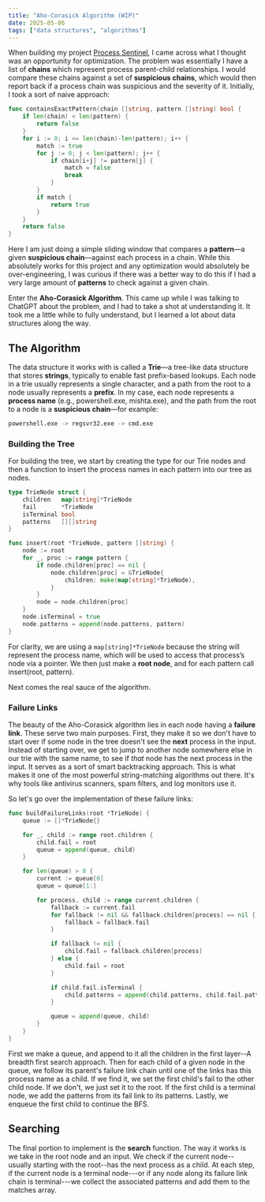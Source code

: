 ```yaml
---
title: "Aho-Corasick Algorithm (WIP)"
date: 2025-05-06
tags: ["data structures", "algorithms"]
---
```


When building my project [Process Sentinel](../../projects/process-sentinel), I came across what I thought was an opportunity for optimization. The problem was essentially I have a list of **chains** which represent process parent-child relationships. I would compare these chains against a set of **suspicious chains**, which would then report back if a process chain was suspicious and the severity of it. Initially, I took a sort of naive approach:

```go
func containsExactPattern(chain []string, pattern []string) bool {
    if len(chain) < len(pattern) {
        return false
    }
    for i := 0; i <= len(chain)-len(pattern); i++ {
        match := true
        for j := 0; j < len(pattern); j++ {
            if chain[i+j] != pattern[j] {
                match = false
                break
            }
        }
        if match {
            return true
        }
    }
    return false
}
```

Here I am just doing a simple sliding window that compares a **pattern**—a given **suspicious chain**—against each process in a chain. While this absolutely works for this project and any optimization would absolutely be over-engineering, I was curious if there was a better way to do this if I had a very large amount of **patterns** to check against a given chain.

Enter the **Aho-Corasick Algorithm**. This came up while I was talking to ChatGPT about the problem, and I had to take a shot at understanding it. It took me a little while to fully understand, but I learned a lot about data structures along the way.

## The Algorithm

The data structure it works with is called a **Trie**—a tree-like data structure that stores **strings**, typically to enable fast prefix-based lookups. Each node in a trie usually represents a single character, and a path from the root to a node usually represents a **prefix**. In my case, each node represents a **process name** (e.g., powershell.exe, mishta.exe), and the path from the root to a node is a **suspicious chain**—for example:

```bash
powershell.exe -> regsvr32.exe -> cmd.exe
```

### Building the Tree

For building the tree, we start by creating the type for our Trie nodes and then a function to insert the process names in each pattern into our tree as nodes.
```go
type TrieNode struct {
    children   map[string]*TrieNode
    fail       *TrieNode
    isTerminal bool
    patterns   [][]string
}

func insert(root *TrieNode, pattern []string) {
    node := root
    for _, proc := range pattern {
        if node.children[proc] == nil {
            node.children[proc] = &TrieNode{
                children: make(map[string]*TrieNode),
            }
        }
        node = node.children[proc]
    }
    node.isTerminal = true
    node.patterns = append(node.patterns, pattern)
}
```
For clarity, we are using a `map[string]*TrieNode` because the string will represent the process name, which will be used to access that process’s node via a pointer. We then just make a **root node**, and for each pattern call insert(root, pattern).

Next comes the real sauce of the algorithm.

### Failure Links

The beauty of the Aho-Corasick algorithm lies in each node having a **failure link**. These serve two main purposes. First, they make it so we don't have to start over if some node in the tree doesn't see the **next** process in the input. Instead of starting over, we get to jump to another node somewhere else in our trie with the same name, to see if *that* node has the next process in the input. It serves as a sort of smart backtracking approach. This is what makes it one of the most powerful string-matching algorithms out there. It's why tools like antivirus scanners, spam filters, and log monitors use it.

So let's go over the implementation of these failure links:

```go
func buildFailureLinks(root *TrieNode) {
	queue := []*TrieNode{}

	for _, child := range root.children {
		child.fail = root
		queue = append(queue, child)
	}

	for len(queue) > 0 {
		current := queue[0]
		queue = queue[1:]

		for process, child := range current.children {
			fallback := current.fail
			for fallback != nil && fallback.children[process] == nil {
				fallback = fallback.fail
			}

			if fallback != nil {
				child.fail = fallback.children[process]
			} else {
				child.fail = root
			}

			if child.fail.isTerminal {
				child.patterns = append(child.patterns, child.fail.patterns...)
			}

			queue = append(queue, child)
		}
	}
}
```

First we make a queue, and append to it all the children in the first layer--A breadth first search approach. Then for each child of a given node in the queue, we follow its parent's failure link chain until one of the links has this process name as a child. If we find it, we set the first child's fail to the other child node. If we don't, we just set it to the root. If the first child is a terminal node, we add the patterns from its fail link to its patterns. Lastly, we enqueue the first child to continue the BFS.

## Searching

The final portion to implement is the **search** function. The way it works is we take in the root node and an input. We check if the current node--usually starting with the root--has the next process as a child. At each step, if the current node is a terminal node---or if any node along its failure link chain is terminal---we collect the associated patterns and add them to the matches array.
